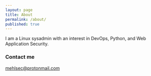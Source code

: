 ```yaml
---
layout: page
title: About
permalink: /about/
published: true
---
```


I am a Linux sysadmin with an interest in DevOps, Python, and Web Application Security.

### Contact me

[mehlsec@protonmail.com](mailto:mehlsec@protonmail.com)
